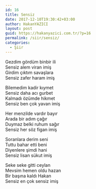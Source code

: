 ```yaml
---
id: 16
title: Sensiz
date: 2017-12-10T19:30:42+03:00
author: HakanYAZICI
layout: post
guid: https://hakanyazici.com.tr/?p=16
permalink: /siir/sensiz/
categories:
  - Şiir
---
```

Gezdim gördüm binbir ili  
Sensiz alem viran imiş  
Girdim çıktım savaşlara  
Sensiz zafer haram imiş

Bilemedim kadir kıymet  
Sensiz daha acı gurbet  
Kalmadı özümde hikmet  
Sensiz ben çok yavan imiş

Her menzilde vardır bayır  
Arada bir adım çağır  
Duymaz belki ruhum sağır  
Sensiz her söz figan imiş

Soranlara derim seni  
Tuttu bahar etti beni  
Diyenlere şimdi hani  
Sensiz lisan sükut imiş

Seke seke gitti ceylan  
Mevsim hemen oldu hazan  
Bir başına kaldı Hakan  
Sensiz en çok sensiz imiş